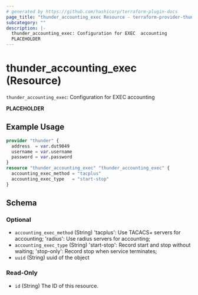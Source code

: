 ```yaml
---
# generated by https://github.com/hashicorp/terraform-plugin-docs
page_title: "thunder_accounting_exec Resource - terraform-provider-thunder"
subcategory: ""
description: |-
  thunder_accounting_exec: Configuration for EXEC  accounting
  PLACEHOLDER
---
```


# thunder_accounting_exec (Resource)

`thunder_accounting_exec`: Configuration for EXEC <shell> accounting

__PLACEHOLDER__

## Example Usage

```terraform
provider "thunder" {
  address  = var.dut9049
  username = var.username
  password = var.password
}
resource "thunder_accounting_exec" "thunder_accounting_exec" {
  accounting_exec_method = "tacplus"
  accounting_exec_type   = "start-stop"
}
```

<!-- schema generated by tfplugindocs -->
## Schema

### Optional

- `accounting_exec_method` (String) 'tacplus': Use TACACS+ servers for accounting; 'radius': Use radius servers for accounting;
- `accounting_exec_type` (String) 'start-stop': Record start and stop without waiting; 'stop-only': Record stop when service terminates;
- `uuid` (String) uuid of the object

### Read-Only

- `id` (String) The ID of this resource.


